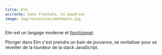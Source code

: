 ```yaml
---
titre: Elm
accroche: Sans frontale, ni baudrier
image: img/ressources/bethmale.jpg 
---
```

Elm est un langage moderne et [fonctionnel](https://fr.wikipedia.org/wiki/Programmation_fonctionnelle).

Plonger dans Elm c'est prendre un bain de jouvance, se revitaliser pour se réveiller de la lourdeur de la stack JavaScript.